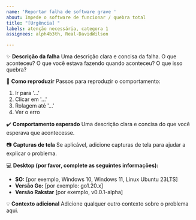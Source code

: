 ```yaml
---
name: 'Reportar falha de software grave '
about: Impede o software de funcionar / quebra total
title: "[Urgência] "
labels: atenção necessária, categora 1
assignees: alph4b3th, Real-DavidWilson

---
```


:sparkles: **Descrição da falha**
Uma descrição clara e concisa da falha. O que aconteceu? O que você estava fazendo quando aconteceu? O que isso quebra?

:test_tube: **Como reproduzir**
Passos para reproduzir o comportamento:
1. Ir para '...'
2. Clicar em '...'
3. Rolagem até '...'
4. Ver o erro

:heavy_check_mark: **Comportamento esperado**
Uma descrição clara e concisa do que você esperava que acontecesse.

:camera: **Capturas de tela**
Se aplicável, adicione capturas de tela para ajudar a explicar o problema.

:computer: **Desktop (por favor, complete as seguintes informações):**
- **SO:** [por exemplo, Windows 10, Windows 11, Linux Ubuntu 23LTS]
- **Versão Go:** [por exemplo: go1.20.x]
- **Versão Rakstar** [por exemplo, v0.0.1-alpha]

:bulb: **Contexto adicional**
Adicione qualquer outro contexto sobre o problema aqui.
